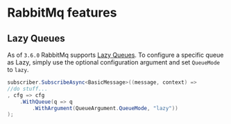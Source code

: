 # RabbitMq features

## Lazy Queues
As of `3.6.0` RabbitMq supports [Lazy Queues](https://www.rabbitmq.com/lazy-queues.html). To configure a specific queue as Lazy, simply use the optional configuration argument and set `QueueMode` to `lazy`.

```csharp
subscriber.SubscribeAsync<BasicMessage>((message, context) => 
//do stuff...
, cfg => cfg
	.WithQueue(q => q
		.WithArgument(QueueArgument.QueueMode, "lazy"))
);
```